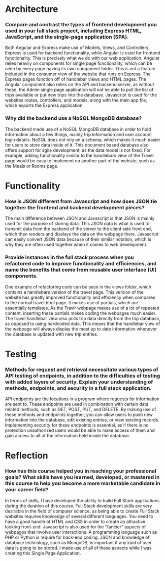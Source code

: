 # Architecture
### Compare and contrast the types of frontend development you used in your full stack project, including Express HTML, JavaScript, and the single-page application (SPA).

Both Angular and Express make use of Models, Views, and Controllers, Express is used for backend functionality, while Angular is used for frontend functionality. This is precisely what we do with our web application. Angular relies heavily on components for single page functionality, which can be seen by every page having its own component folder. This is not a feature included in the consumer view of the website that runs on Express. The Express pages function off of handlebar views and HTML pages. The Angular component also relies on the API and backend server, as without these, the Admin single page application will not be able to pull the list of trips available or put new trips into the database. Javascript is used for the websites routes, controllers, and models, along with the main app file, which exports the Express application.

### Why did the backend use a NoSQL MongoDB database?

The backend made use of a NoSQL MongoDB database in order to hold information about a few things, mainly trip information and user account login details. NoSQL does not rely on a schema, which makes it much easier for users to store data inside of it. This document based database also offers support for agile development, as the data model is not fixed. For example, adding functionality similar to the handlebars view of the Travel page would be easy to implement on another part of the website, such as the Meals or Rooms page.

# Functionality
### How is JSON different from Javascript and how does JSON tie together the frontend and backend development pieces?

The main difference between JSON and Javascript is that JSON is mainly used for the purpose of storing data. This JSON data is what is used to transmit data from the backend of the server to the client side front end, which then renders and displays the data on the webpage there. Javascript can easily convert JSON data because of their similar notation, which is why they are often used together when it comes to web development.

### Provide instances in the full stack process when you refactored code to improve functionality and efficiencies, and name the benefits that come from reusable user interface (UI) components.

One example of refactoring code can be seen in the views folder, which contains a handlebars version of the travel page. This version of the website has greatly improved functionality and efficiency when compared to the normal travel.html page. It makes use of partials, which are essentially templates. As the Travlr webpage makes use of a lot of repeated content, inserting these partials makes coding the webpages much easier. The travel handlebar view also pulls trip data directly from the trip database, as opposed to using hardcoded data. This means that the handlebar view of the webpage will always display the most up to date information whenever the database is updated with new trip entries.

# Testing
### Methods for request and retrieval necessitate various types of API testing of endpoints, in addition to the difficulties of testing with added layers of security. Explain your understanding of methods, endpoints, and security in a full stack application.

API endpoints are the locations in a program where requests for information are sent to. These endpoints are used in combination with certain data related methods, such as GET, POST, PUT, and DELETE. By making use of these methods and endpoints together, you can allow users to push new information into the database, edit existing entries, or view existing records. Implementing security for these endpoints is essential, as if there is no protection unauthorized users would be able to make access of them and gain access to all of the information held inside the database. 

# Reflection
### How has this course helped you in reaching your professional goals? What skills have you learned, developed, or mastered in this course to help you become a more marketable candidate in your career field?

In terms of skills, I have developed the ability to build Full Stack applications during the duration of this course. Full Stack development skills are very desirable in the field of computer science, as being able to create Full Stack websites requires knowledge of several different languages. You need to have a good handle of HTML and CSS in order to create an attractive looking front-end. Javascript is also used for the "fancier" aspects of webpages that involve user interactions. A programming language such as PHP or Python is require for back-end coding. JSON and knowledge of database technology, such as MongoDB, is important if any kind of user data is going to be stored. I made use of all of these aspects while I was creating this Single Page Application.
